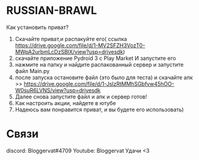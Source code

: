 # RUSSIAN-BRAWL
 Как установить приват?
 1. Скачайте приват,и распакуйте его( ссылка https://drive.google.com/file/d/1-MV2SFZH3VozT0-MWpA2urbmLcDzSBlX/view?usp=drivesdk) 
 2. скачайте приложение Pydroid 3 с Play Market И запустите его
 3. нажмите на папку и найдите распакованный  сервер и запустите файл Main.py 
 4. после запуска остановите файл (это было для теста) и скачайте апк >> https://drive.google.com/file/d/1-JslzRtMMhSGbfvw45hOO-W0suR6LVNS/view?usp=drivesdk
 5. Далее снова запустите файл и апк и сервер готов!
 6. Как настроить акции, найдете в ютубе
 7. Надеюсь вам понравится приват, и вы будете его использовать)

# Связи
discord: Bloggervat#4709
Youtube: Bloggervat
Удачи <3

